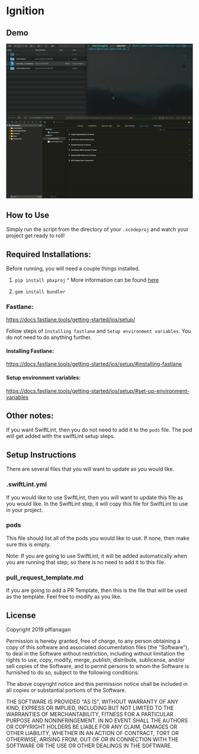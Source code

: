 # Ignition

## Demo
![](demo.gif)

## How to Use
Simply run the script from the directory of your `.xcodeproj` and watch your project get ready to roll!

## Required Installations:
Before running, you will need a couple things installed.
1. `pip install pbxproj`
^ More information can be found [here](https://github.com/kronenthaler/mod-pbxproj)

2. `gem install bundler`

### Fastlane:
https://docs.fastlane.tools/getting-started/ios/setup/

Follow steps of `Installing fastlane` and `Setup environment variables`. You do not need to do anything further.

#### Installing Fastlane:
https://docs.fastlane.tools/getting-started/ios/setup/#installing-fastlane

#### Setup environment variables:
https://docs.fastlane.tools/getting-started/ios/setup/#set-up-environment-variables


## Other notes:
If you want SwiftLint, then you do not need to add it to the `pods` file. The pod will get added with the swiftLint setup steps.

## Setup Instructions
There are several files that you will want to update as you would like.

### .swiftLint.yml
If you would like to use SwiftLint, then you will want to update this file as you would like. In the SwiftLint step, it will copy this file for SwiftLint to use in your project.

### pods
This file should list all of the pods you would like to use. If none, then make sure this is empty.

Note: If you are going to use SwiftLint, it will be added automatically when you are running that step; so there is no need to add it to this file.

### pull_request_template.md
If you are going to add a PR Template, then this is the file that will be used as the template. Feel free to modify as you like.

## License
Copyright 2019 plflanagan

Permission is hereby granted, free of charge, to any person obtaining a copy of this software and associated documentation files (the "Software"), to deal in the Software without restriction, including without limitation the rights to use, copy, modify, merge, publish, distribute, sublicense, and/or sell copies of the Software, and to permit persons to whom the Software is furnished to do so, subject to the following conditions:

The above copyright notice and this permission notice shall be included in all copies or substantial portions of the Software.

THE SOFTWARE IS PROVIDED "AS IS", WITHOUT WARRANTY OF ANY KIND, EXPRESS OR IMPLIED, INCLUDING BUT NOT LIMITED TO THE WARRANTIES OF MERCHANTABILITY, FITNESS FOR A PARTICULAR PURPOSE AND NONINFRINGEMENT. IN NO EVENT SHALL THE AUTHORS OR COPYRIGHT HOLDERS BE LIABLE FOR ANY CLAIM, DAMAGES OR OTHER LIABILITY, WHETHER IN AN ACTION OF CONTRACT, TORT OR OTHERWISE, ARISING FROM, OUT OF OR IN CONNECTION WITH THE SOFTWARE OR THE USE OR OTHER DEALINGS IN THE SOFTWARE.

